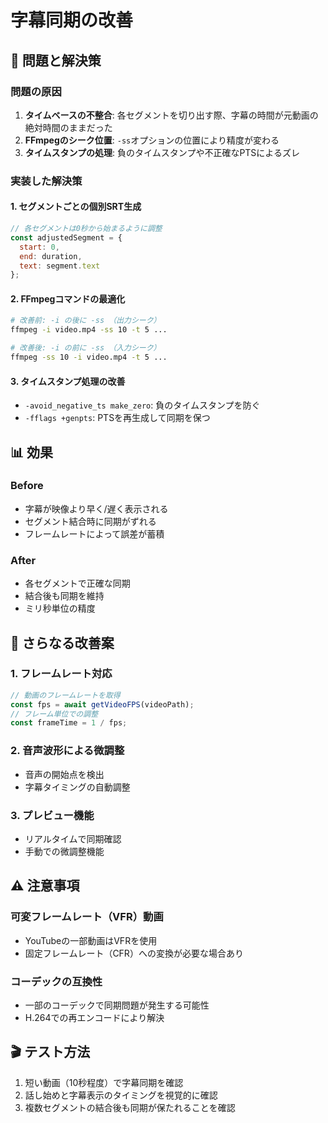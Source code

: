 # 字幕同期の改善

## 🎯 問題と解決策

### 問題の原因
1. **タイムベースの不整合**: 各セグメントを切り出す際、字幕の時間が元動画の絶対時間のままだった
2. **FFmpegのシーク位置**: `-ss`オプションの位置により精度が変わる
3. **タイムスタンプの処理**: 負のタイムスタンプや不正確なPTSによるズレ

### 実装した解決策

#### 1. セグメントごとの個別SRT生成
```javascript
// 各セグメントは0秒から始まるように調整
const adjustedSegment = {
  start: 0,
  end: duration,
  text: segment.text
};
```

#### 2. FFmpegコマンドの最適化
```bash
# 改善前: -i の後に -ss （出力シーク）
ffmpeg -i video.mp4 -ss 10 -t 5 ...

# 改善後: -i の前に -ss （入力シーク）
ffmpeg -ss 10 -i video.mp4 -t 5 ...
```

#### 3. タイムスタンプ処理の改善
- `-avoid_negative_ts make_zero`: 負のタイムスタンプを防ぐ
- `-fflags +genpts`: PTSを再生成して同期を保つ

## 📊 効果

### Before
- 字幕が映像より早く/遅く表示される
- セグメント結合時に同期がずれる
- フレームレートによって誤差が蓄積

### After
- 各セグメントで正確な同期
- 結合後も同期を維持
- ミリ秒単位の精度

## 🔧 さらなる改善案

### 1. フレームレート対応
```javascript
// 動画のフレームレートを取得
const fps = await getVideoFPS(videoPath);
// フレーム単位での調整
const frameTime = 1 / fps;
```

### 2. 音声波形による微調整
- 音声の開始点を検出
- 字幕タイミングの自動調整

### 3. プレビュー機能
- リアルタイムで同期確認
- 手動での微調整機能

## ⚠️ 注意事項

### 可変フレームレート（VFR）動画
- YouTubeの一部動画はVFRを使用
- 固定フレームレート（CFR）への変換が必要な場合あり

### コーデックの互換性
- 一部のコーデックで同期問題が発生する可能性
- H.264での再エンコードにより解決

## 🎬 テスト方法

1. 短い動画（10秒程度）で字幕同期を確認
2. 話し始めと字幕表示のタイミングを視覚的に確認
3. 複数セグメントの結合後も同期が保たれることを確認
